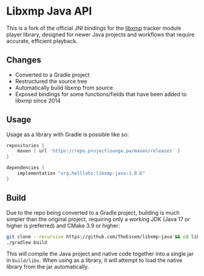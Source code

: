 # Libxmp Java API

This is a fork of the official JNI bindings for the [libxmp](https://github.com/libxmp/libxmp) tracker module player library, designed for newer Java projects and workflows that require accurate, efficient playback.

## Changes
- Converted to a Gradle project
- Restructured the source tree
- Automatically build libxmp from source
- Exposed bindings for some functions/fields that have been added to libxmp since 2014

## Usage
Usage as a library with Gradle is possible like so:
```groovy
repositories {
    maven { url 'https://repo.projectlounge.pw/maven/releases' }
}

dependencies {
    implementation "org.helllabs:libxmp-java:1.0.6"
}
```

## Build

Due to the repo being converted to a Gradle project, building is much simpler than the original project, requiring only a working JDK (Java 17 or higher is preferred) and CMake 3.9 or higher:
```sh
git clone --recursive https://github.com/TheEssem/libxmp-java && cd libxmp-java
./gradlew build
```

This will compile the Java project and native code together into a single jar in `build/libs`. When using as a library, it will attempt to load the native library from the jar automatically.
